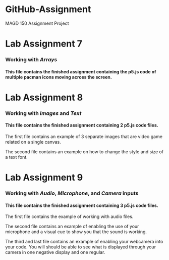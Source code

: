 # GitHub-Assignment
MAGD 150 Assignment Project

# **Lab Assignment 7**

### Working with _Arrays_

#### This file contains the finished assignment containing the p5.js code of multiple pacman icons moving across the screen.

# **Lab Assignment 8**

### Working with _Images_ and _Text_

#### This file contains the finished assignment containing 2 p5.js code files. 

The first file contains an example of 3 separate images that are video game related on a single canvas. 

The second file contains an example on how to change the style and size of a text font.

# **Lab Assignment 9**

### Working with _Audio_, _Microphone_, and _Camera_ inputs

#### This file contains the finished assignment containing 3 p5.js code files. 

The first file contains the example of working with audio files. 

The second file contains an example of enabling the use of your microphone and a visual cue to show you that the sound is working. 

The third and last file contains an example of enabling your webcamera into your code. You will should be able to see what is displayed through your camera in one negative display and one regular.
